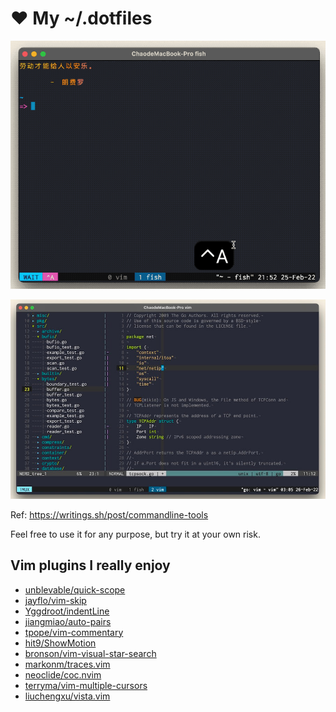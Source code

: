 ❤ My ~/.dotfiles
================

![](images/demo-1.gif)

![](images/demo-2.jpg)

Ref: https://writings.sh/post/commandline-tools

Feel free to use it for any purpose, but try it at your own risk.

Vim plugins I really enjoy
--------------------------

- [unblevable/quick-scope](https://github.com/unblevable/quick-scope)
- [jayflo/vim-skip](https://github.com/jayflo/vim-skip)
- [Yggdroot/indentLine](https://github.com/Yggdroot/indentLine)
- [jiangmiao/auto-pairs](https://github.com/jiangmiao/auto-pairs)
- [tpope/vim-commentary](https://github.com/tpope/vim-commentary)
- [hit9/ShowMotion](https://github.com/hit9/ShowMotion)
- [bronson/vim-visual-star-search](https://github.com/bronson/vim-visual-star-search)
- [markonm/traces.vim](https://github.com/markonm/traces.vim)
- [neoclide/coc.nvim](https://github.com/neoclide/coc.nvim/)
- [terryma/vim-multiple-cursors](https://github.com/terryma/vim-multiple-cursors)
- [liuchengxu/vista.vim](https://github.com/liuchengxu/vista.vim)
